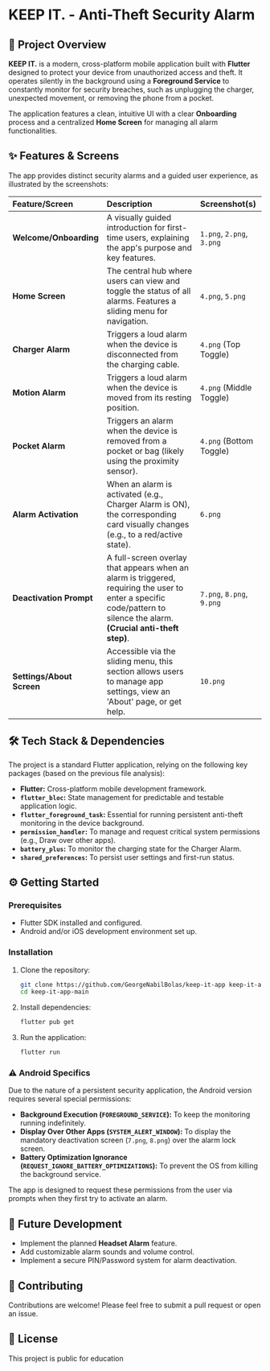 # KEEP IT. - Anti-Theft Security Alarm

## 📱 Project Overview

**KEEP IT.** is a modern, cross-platform mobile application built with **Flutter** designed to protect your device from unauthorized access and theft. It operates silently in the background using a **Foreground Service** to constantly monitor for security breaches, such as unplugging the charger, unexpected movement, or removing the phone from a pocket.

The application features a clean, intuitive UI with a clear **Onboarding** process and a centralized **Home Screen** for managing all alarm functionalities.

## ✨ Features & Screens

The app provides distinct security alarms and a guided user experience, as illustrated by the screenshots:

| Feature/Screen | Description | Screenshot(s) |
| :--- | :--- | :--- |
| **Welcome/Onboarding** | A visually guided introduction for first-time users, explaining the app's purpose and key features. | `1.png`, `2.png`, `3.png` |
| **Home Screen** | The central hub where users can view and toggle the status of all alarms. Features a sliding menu for navigation. | `4.png`, `5.png` |
| **Charger Alarm** | Triggers a loud alarm when the device is disconnected from the charging cable. | `4.png` (Top Toggle) |
| **Motion Alarm** | Triggers a loud alarm when the device is moved from its resting position. | `4.png` (Middle Toggle) |
| **Pocket Alarm** | Triggers an alarm when the device is removed from a pocket or bag (likely using the proximity sensor). | `4.png` (Bottom Toggle) |
| **Alarm Activation** | When an alarm is activated (e.g., Charger Alarm is ON), the corresponding card visually changes (e.g., to a red/active state). | `6.png` |
| **Deactivation Prompt** | A full-screen overlay that appears when an alarm is triggered, requiring the user to enter a specific code/pattern to silence the alarm. **(Crucial anti-theft step)**. | `7.png`, `8.png`, `9.png` |
| **Settings/About Screen** | Accessible via the sliding menu, this section allows users to manage app settings, view an 'About' page, or get help. | `10.png` |

## 🛠️ Tech Stack & Dependencies

The project is a standard Flutter application, relying on the following key packages (based on the previous file analysis):

* **Flutter:** Cross-platform mobile development framework.
* **`flutter_bloc`:** State management for predictable and testable application logic.
* **`flutter_foreground_task`:** Essential for running persistent anti-theft monitoring in the device background.
* **`permission_handler`:** To manage and request critical system permissions (e.g., Draw over other apps).
* **`battery_plus`:** To monitor the charging state for the Charger Alarm.
* **`shared_preferences`:** To persist user settings and first-run status.

## ⚙️ Getting Started

### Prerequisites

* Flutter SDK installed and configured.
* Android and/or iOS development environment set up.

### Installation

1.  Clone the repository:
    ```bash
    git clone https://github.com/GeorgeNabilBolas/keep-it-app keep-it-app-main
    cd keep-it-app-main
    ```
2.  Install dependencies:
    ```bash
    flutter pub get
    ```
3.  Run the application:
    ```bash
    flutter run
    ```

### ⚠️ Android Specifics

Due to the nature of a persistent security application, the Android version requires several special permissions:

* **Background Execution (`FOREGROUND_SERVICE`):** To keep the monitoring running indefinitely.
* **Display Over Other Apps (`SYSTEM_ALERT_WINDOW`):** To display the mandatory deactivation screen (`7.png`, `8.png`) over the alarm lock screen.
* **Battery Optimization Ignorance (`REQUEST_IGNORE_BATTERY_OPTIMIZATIONS`):** To prevent the OS from killing the background service.

The app is designed to request these permissions from the user via prompts when they first try to activate an alarm.

## 🚀 Future Development

* Implement the planned **Headset Alarm** feature.
* Add customizable alarm sounds and volume control.
* Implement a secure PIN/Password system for alarm deactivation.

## 🤝 Contributing

Contributions are welcome! Please feel free to submit a pull request or open an issue.

## 📄 License

This project is public for education
